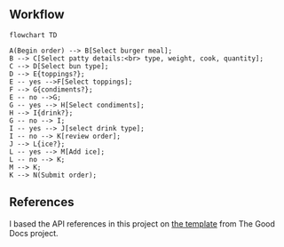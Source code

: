 
## Workflow

```mermaid
flowchart TD

A(Begin order) --> B[Select burger meal];
B --> C[Select patty details:<br> type, weight, cook, quantity];
C --> D[Select bun type];
D --> E{toppings?};
E -- yes -->F[Select toppings];
F --> G{condiments?};
E -- no -->G;
G -- yes --> H[Select condiments];
H --> I{drink?};
G -- no --> I;
I -- yes --> J[select drink type];
I -- no --> K[review order];
J --> L{ice?};
L -- yes --> M[Add ice];
L -- no --> K;
M --> K;
K --> N(Submit order);
```

## References
I based the API references in this project on 
[the template](https://github.com/thegooddocsproject/templates/blob/master/api-reference/api-reference.md) from The Good Docs project. 
